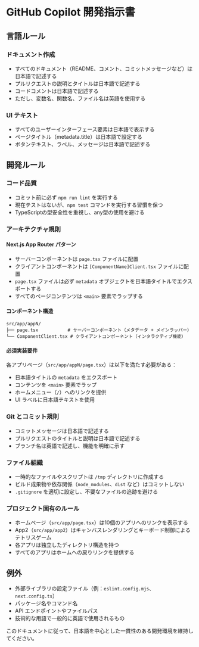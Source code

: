 # GitHub Copilot 開発指示書

## 言語ルール

### ドキュメント作成
- すべてのドキュメント（README、コメント、コミットメッセージなど）は日本語で記述する
- プルリクエストの説明とタイトルは日本語で記述する
- コードコメントは日本語で記述する
- ただし、変数名、関数名、ファイル名は英語を使用する

### UI テキスト
- すべてのユーザーインターフェース要素は日本語で表示する
- ページタイトル（metadata.title）は日本語で設定する
- ボタンテキスト、ラベル、メッセージは日本語で記述する

## 開発ルール

### コード品質
- コミット前に必ず `npm run lint` を実行する
- 現在テストはないが、`npm test` コマンドを実行する習慣を保つ
- TypeScriptの型安全性を重視し、any型の使用を避ける

### アーキテクチャ規則

#### Next.js App Router パターン
- サーバーコンポーネントは `page.tsx` ファイルに配置
- クライアントコンポーネントは `[ComponentName]Client.tsx` ファイルに配置
- `page.tsx` ファイルは必ず `metadata` オブジェクトを日本語タイトルでエクスポートする
- すべてのページコンテンツは `<main>` 要素でラップする

#### コンポーネント構造
```
src/app/appN/
├── page.tsx           # サーバーコンポーネント（メタデータ + メインラッパー）
└── ComponentClient.tsx # クライアントコンポーネント（インタラクティブ機能）
```

#### 必須実装要件
各アプリページ（`src/app/appN/page.tsx`）は以下を満たす必要がある：
- 日本語タイトルの `metadata` をエクスポート
- コンテンツを `<main>` 要素でラップ
- ホームメニュー（`/`）へのリンクを提供
- UI ラベルに日本語テキストを使用

### Git とコミット規則
- コミットメッセージは日本語で記述する
- プルリクエストのタイトルと説明は日本語で記述する
- ブランチ名は英語で記述し、機能を明確に示す

### ファイル組織
- 一時的なファイルやスクリプトは `/tmp` ディレクトリに作成する
- ビルド成果物や依存関係（`node_modules`、`dist` など）はコミットしない
- `.gitignore` を適切に設定し、不要なファイルの追跡を避ける

### プロジェクト固有のルール
- ホームページ（`src/app/page.tsx`）は10個のアプリへのリンクを表示する
- App2（`src/app/app2`）はキャンバスレンダリングとキーボード制御によるテトリスゲーム
- 各アプリは独立したディレクトリ構造を持つ
- すべてのアプリはホームへの戻りリンクを提供する

## 例外
- 外部ライブラリの設定ファイル（例：`eslint.config.mjs`、`next.config.ts`）
- パッケージ名やコマンド名
- API エンドポイントやファイルパス
- 技術的な用語で一般的に英語で使用されるもの

このドキュメントに従って、日本語を中心とした一貫性のある開発環境を維持してください。